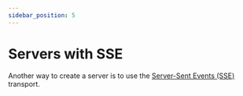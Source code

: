 ```yaml
---
sidebar_position: 5
---
```


# Servers with SSE

Another way to create a server is to use the [Server-Sent Events (SSE)](https://developer.mozilla.org/en-US/docs/Web/API/Server-sent_events) transport. 